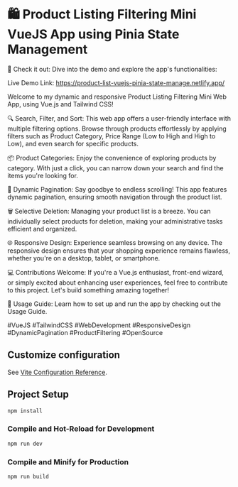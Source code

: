 # 🛍️ Product Listing Filtering Mini VueJS App using Pinia State Management

🔗 Check it out: Dive into the demo and explore the app's functionalities:

Live Demo Link: https://product-list-vuejs-pinia-state-manage.netlify.app/

Welcome to my dynamic and responsive Product Listing Filtering Mini Web App, using Vue.js and Tailwind CSS!

🔍 Search, Filter, and Sort: This web app offers a user-friendly interface with multiple filtering options. Browse through products effortlessly by applying filters such as Product Category, Price Range (Low to High and High to Low), and even search for specific products.

📦 Product Categories: Enjoy the convenience of exploring products by category. With just a click, you can narrow down your search and find the items you're looking for.

🚀 Dynamic Pagination: Say goodbye to endless scrolling! This app features dynamic pagination, ensuring smooth navigation through the product list.

🗑️ Selective Deletion: Managing your product list is a breeze. You can individually select products for deletion, making your administrative tasks efficient and organized.

🌐 Responsive Design: Experience seamless browsing on any device. The responsive design ensures that your shopping experience remains flawless, whether you're on a desktop, tablet, or smartphone.

💻 Contributions Welcome: If you're a Vue.js enthusiast, front-end wizard, or simply excited about enhancing user experiences, feel free to contribute to this project. Let's build something amazing together!

📖 Usage Guide: Learn how to set up and run the app by checking out the Usage Guide.

#VueJS #TailwindCSS #WebDevelopment #ResponsiveDesign #DynamicPagination #ProductFiltering #OpenSource

## Customize configuration

See [Vite Configuration Reference](https://vitejs.dev/config/).

## Project Setup

```sh
npm install
```

### Compile and Hot-Reload for Development

```sh
npm run dev
```

### Compile and Minify for Production

```sh
npm run build
```
